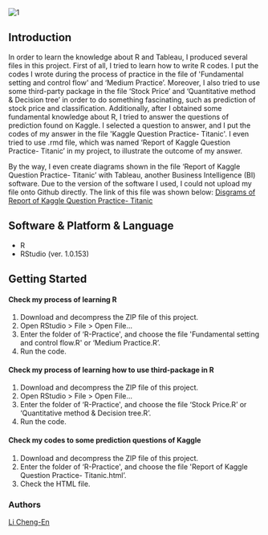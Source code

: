 ![1](https://user-images.githubusercontent.com/32284698/44510295-e0435c80-a6e6-11e8-914d-4b1fd02197f2.png)

## Introduction

In order to learn the knowledge about R and Tableau, I produced several files in this project. First of all, I tried to learn how to write R codes. I put the codes I wrote during the process of practice in the file of 'Fundamental setting and control flow' and ‘Medium Practice’. Moreover, I also tried to use some third-party package in the file ‘Stock Price’ and ‘Quantitative method & Decision tree’ in order to do something fascinating, such as prediction of stock price and classification. Additionally, after I obtained some fundamental knowledge about R, I tried to answer the questions of prediction found on Kaggle. I selected a question to answer, and I put the codes of my answer in the file 'Kaggle Question Practice- Titanic'. I even tried to use .rmd file, which was named ‘Report of Kaggle Question Practice- Titanic’ in my project, to illustrate the outcome of my answer.

By the way, I even create diagrams shown in the file ‘Report of Kaggle Question Practice- Titanic’ with Tableau, another Business Intelligence (BI) software. Due to the version of the software I used, I could not upload my file onto Github directly. The link of this file was shown below: 
[Disgrams of Report of Kaggle Question Practice- Titanic](https://public.tableau.com/views/TestBook1_160/TotalSurvivedRate?:embed=y&:display_count=yes&publish=yes)


## Software & Platform & Language

* R
* RStudio (ver. 1.0.153)

## Getting Started
#### Check my process of learning R
1. Download and decompress the ZIP file of this project.
2. Open RStudio > File > Open File…
3. Enter the folder of ‘R-Practice', and choose the file 'Fundamental setting and control flow.R' or ‘Medium Practice.R’.
4. Run the code.

#### Check my process of learning how to use third-package in R
1. Download and decompress the ZIP file of this project.
2. Open RStudio > File > Open File…
3. Enter the folder of ‘R-Practice', and choose the file ‘Stock Price.R’ or ‘Quantitative method & Decision tree.R’.
4. Run the code.

#### Check my codes to some prediction questions of Kaggle
1. Download and decompress the ZIP file of this project.
2. Enter the folder of ‘R-Practice', and choose the file 'Report of Kaggle Question Practice- Titanic.html’.
3. Check the HTML file.

### Authors

[Li Cheng-En](https://www.linkedin.com/in/li-cheng-en/)
